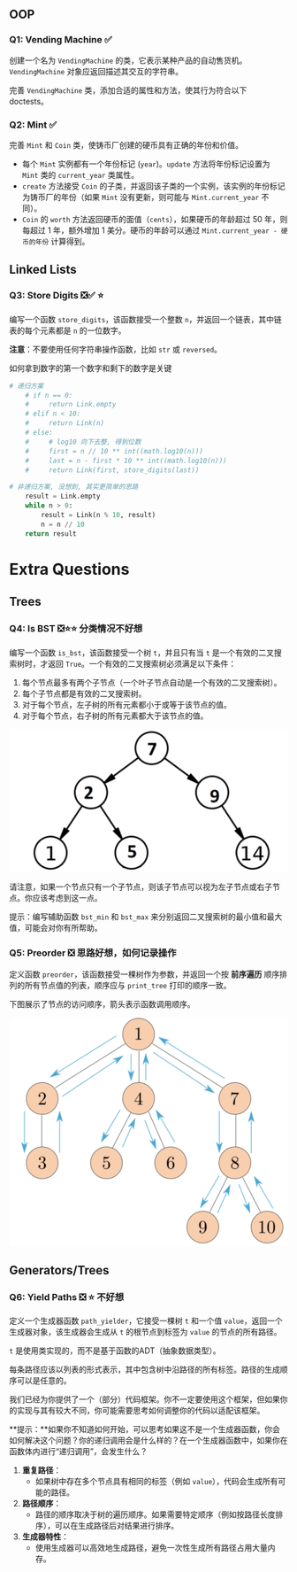 ## OOP

### Q1: Vending Machine ✅

创建一个名为 `VendingMachine` 的类，它表示某种产品的自动售货机。`VendingMachine` 对象应返回描述其交互的字符串。

完善 `VendingMachine` 类，添加合适的属性和方法，使其行为符合以下 doctests。



### Q2: Mint ✅

完善 `Mint` 和 `Coin` 类，使铸币厂创建的硬币具有正确的年份和价值。

- 每个 `Mint` 实例都有一个年份标记 (`year`)。`update` 方法将年份标记设置为 `Mint` 类的 `current_year` 类属性。
- `create` 方法接受 `Coin` 的子类，并返回该子类的一个实例，该实例的年份标记为铸币厂的年份（如果 `Mint` 没有更新，则可能与 `Mint.current_year` 不同）。
- `Coin` 的 `worth` 方法返回硬币的面值（`cents`），如果硬币的年龄超过 50 年，则每超过 1 年，额外增加 1 美分。硬币的年龄可以通过 `Mint.current_year - 硬币的年份` 计算得到。



## Linked Lists

### Q3: Store Digits ❎✅ ⭐️

编写一个函数 `store_digits`，该函数接受一个整数 `n`，并返回一个链表，其中链表的每个元素都是 `n` 的一位数字。

**注意**：不要使用任何字符串操作函数，比如 `str` 或 `reversed`。



如何拿到数字的第一个数字和剩下的数字是关键

```python
# 递归方案
    # if n == 0:
    #     return Link.empty
    # elif n < 10:
    #     return Link(n) 
    # else: 
    #     # log10 向下去整, 得到位数
    #     first = n // 10 ** int((math.log10(n)))
    #     last = n - first * 10 ** int((math.log10(n)))
    #     return Link(first, store_digits(last))
```



```python
# 非递归方案, 没想到, 其实更简单的思路
    result = Link.empty
    while n > 0:
        result = Link(n % 10, result)
        n = n // 10
    return result
```



# Extra Questions

## Trees

### Q4: Is BST ❎⭐️⭐️ 分类情况不好想

编写一个函数 `is_bst`，该函数接受一个树 `t`，并且只有当 `t` 是一个有效的二叉搜索树时，才返回 `True`。一个有效的二叉搜索树必须满足以下条件：

1. 每个节点最多有两个子节点（一个叶子节点自动是一个有效的二叉搜索树）。
2. 每个子节点都是有效的二叉搜索树。
3. 对于每个节点，左子树的所有元素都小于或等于该节点的值。
4. 对于每个节点，右子树的所有元素都大于该节点的值。

![image-20250303222244828](./Pic/hw05.Pic/image-20250303222244828.png)

请注意，如果一个节点只有一个子节点，则该子节点可以视为左子节点或右子节点。你应该考虑到这一点。

提示：编写辅助函数 `bst_min` 和 `bst_max` 来分别返回二叉搜索树的最小值和最大值，可能会对你有所帮助。



### Q5: Preorder ❎ 思路好想，如何记录操作

定义函数 `preorder`，该函数接受一棵树作为参数，并返回一个按 **前序遍历** 顺序排列的所有节点值的列表，顺序应与 `print_tree` 打印的顺序一致。

下图展示了节点的访问顺序，箭头表示函数调用顺序。

![image-20250305112936068](./Pic/hw05.Pic/image-20250305112936068.png)

## Generators/Trees

### Q6: Yield Paths ❎ ⭐️ 不好想

定义一个生成器函数 `path_yielder`，它接受一棵树 `t` 和一个值 `value`，返回一个生成器对象，该生成器会生成从 `t` 的根节点到标签为 `value` 的节点的所有路径。

`t` 是使用类实现的，而不是基于函数的ADT（抽象数据类型）。

每条路径应该以列表的形式表示，其中包含树中沿路径的所有标签。路径的生成顺序可以是任意的。

我们已经为你提供了一个（部分）代码框架。你不一定要使用这个框架，但如果你的实现与其有较大不同，你可能需要思考如何调整你的代码以适配该框架。

**提示：**如果你不知道如何开始，可以思考如果这不是一个生成器函数，你会如何解决这个问题？你的递归调用会是什么样的？在一个生成器函数中，如果你在函数体内进行“递归调用”，会发生什么？





1. **重复路径**：
   - 如果树中存在多个节点具有相同的标签（例如 `value`），代码会生成所有可能的路径。
2. **路径顺序**：
   - 路径的顺序取决于树的遍历顺序。如果需要特定顺序（例如按路径长度排序），可以在生成路径后对结果进行排序。
3. **生成器特性**：
   - 使用生成器可以高效地生成路径，避免一次性生成所有路径占用大量内存。

